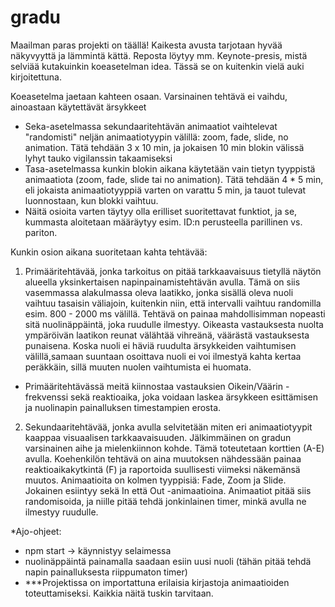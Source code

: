 # gradu

Maailman paras projekti on täällä! Kaikesta avusta tarjotaan hyvää näkyvyyttä ja lämmintä kättä.
Reposta löytyy mm. Keynote-presis, mistä selviää kutakuinkin koeasetelman idea. Tässä se on kuitenkin vielä auki kirjoitettuna.

Koeasetelma jaetaan kahteen osaan. Varsinainen tehtävä ei vaihdu, ainoastaan käytettävät ärsykkeet

- Seka-asetelmassa sekundaaritehtävän animaatiot vaihtelevat "randomisti" neljän animaatiotyypin välillä: zoom, fade, slide, no animation. Tätä tehdään 3 x 10 min, ja jokaisen 10 min blokin välissä lyhyt tauko vigilanssin takaamiseksi
- Tasa-asetelmassa kunkin blokin aikana käytetään vain tietyn tyyppistä animaatiota (zoom, fade, slide tai no animation). Tätä tehdään 4 \* 5 min, eli jokaista animaatiotyyppiä varten on varattu 5 min, ja tauot tulevat luonnostaan, kun blokki vaihtuu.
- Näitä osioita varten täytyy olla erilliset suoritettavat funktiot, ja se, kummasta aloitetaan määräytyy esim. ID:n perusteella parillinen vs. pariton.

Kunkin osion aikana suoritetaan kahta tehtävää:

1. Primääritehtävää, jonka tarkoitus on pitää tarkkaavaisuus tietyllä näytön alueella yksinkertaisen napinpainamistehtävän avulla. Tämä on siis vasemmassa alakulmassa oleva laatikko, jonka sisällä oleva nuoli vaihtuu tasaisin väliajoin, kuitenkin niin, että intervalli vaihtuu randomilla esim. 800 - 2000 ms välillä. Tehtävä on painaa mahdollisimman nopeasti sitä nuolinäppäintä, joka ruudulle ilmestyy. Oikeasta vastauksesta nuolta ympäröivän laatikon reunat välähtää vihreänä, väärästä vastauksesta punaisena. Koska nuoli ei häviä ruudulta ärsykkeiden vaihtumisen välillä,samaan suuntaan osoittava nuoli ei voi ilmestyä kahta kertaa peräkkäin, sillä muuten nuolen vaihtumista ei huomata.

- Primääritehtävässä meitä kiinnostaa vastauksien Oikein/Väärin -frekvenssi sekä reaktioaika, joka voidaan laskea ärsykkeen esittämisen ja nuolinapin painalluksen timestampien erosta.

2. Sekundaaritehtävää, jonka avulla selvitetään miten eri animaatiotyypit kaappaa visuaalisen tarkkaavaisuuden. Jälkimmäinen on gradun varsinainen aihe ja mielenkiinnon kohde. Tämä toteutetaan korttien (A-E) avulla. Koehenkilön tehtävä on aina muutoksen nähdessään painaa reaktioaikakytkintä (F) ja raportoida suullisesti viimeksi näkemänsä muutos. Animaatioita on kolmen tyyppisiä: Fade, Zoom ja Slide. Jokainen esiintyy sekä In että Out -animaatioina. Animaatiot pitää siis randomisoida, ja niille pitää tehdä jonkinlainen timer, minkä avulla ne ilmestyy ruudulle.

\*Ajo-ohjeet:

- npm start -> käynnistyy selaimessa
- nuolinäppäintä painamalla saadaan esiin uusi nuoli (tähän pitää tehdä napin painalluksesta riippumaton timer)
- \*\*\*Projektissa on importattuna erilaisia kirjastoja animaatioiden toteuttamiseksi. Kaikkia näitä tuskin tarvitaan.
